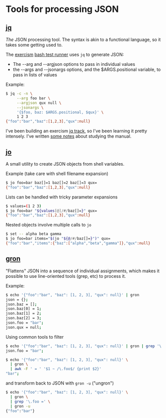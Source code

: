 # Tools for processing JSON

## [jq]

_The_ JSON processing tool. The syntax is akin to a functional language, so it takes some getting used to.

[comment]: # (Note the empty brackets below.)
[comment]: # (This is needed to disambiguate the two consecutive links.)

The [exercism][] [bash test runner][] uses `jq` to
generate JSON: 
* The --arg and --argjson options to pass in individual values
* the --args and --jsonargs options, and the $ARGS.positional variable, to pass in lists of values

Example:
```sh
$ jq -c -n \
     --arg foo bar \
     --argjson qux null \
     --jsonargs \
     '{$foo, baz: $ARGS.positional, $qux}' \
     1 2 3
{"foo":"bar","baz":[1,2,3],"qux":null}
```

I've been building an exercism [jq track], so I've been learning it pretty intensely.
I've written [some notes](jq/notes) about studying the manual.

## [jo]

A small utility to create JSON objects from shell variables.

Example (take care with shell filename expansion)
```sh
$ jo foo=bar baz[]=1 baz[]=2 baz[]=3 qux=
{"foo":"bar","baz":[1,2,3],"qux":null}
```
Lists can be handled with tricky parameter expansions
```sh
$ values=(1 2 3)
$ jo foo=bar "${values[@]/#/baz[]=}" qux=
{"foo":"bar","baz":[1,2,3],"qux":null}
```
Nested objects involve multiple calls to `jo`
```sh
$ set -- alpha beta gamma
$ jo foo=bar items="$(jo "${@/#/baz[]=}")" qux=
{"foo":"bar","items":{"baz":["alpha","beta","gamma"]},"qux":null}
```

## [gron]

"Flattens" JSON into a sequence of individual assignments, which makes it possible to use line-oriented tools (grep, etc) to process it.

Example:
```sh
$ echo '{"foo":"bar", "baz": [1, 2, 3], "qux": null}' | gron
json = {};
json.baz = [];
json.baz[0] = 1;
json.baz[1] = 2;
json.baz[2] = 3;
json.foo = "bar";
json.qux = null;
```
Using common tools to filter
```sh
$ echo '{"foo":"bar", "baz": [1, 2, 3], "qux": null}' | gron | grep '\.foo ='
json.foo = "bar";

$ echo '{"foo":"bar", "baz": [1, 2, 3], "qux": null}' \
  | gron \
  | awk -F ' = ' '$1 ~ /\.foo$/ {print $2}'
"bar";
```
and transform back to JSON with `gron -u` ("ungron")
```sh
$ echo '{"foo":"bar", "baz": [1, 2, 3], "qux": null}' \
  | gron \
  | grep '\.foo =' \
  | gron -u
{"foo":"bar"}
```


[jq]: https://stedolan.github.io/jq/
[exercism]: https://exercism.org
[bash test runner]: https://github.com/exercism/bash-test-runner/blob/main/bin/run.sh#L197
[jq track]: https://github.com/exercism/jq/
[gron]: https://github.com/tomnomnom/gron
[jo]: https://github.com/jpmens/jo

